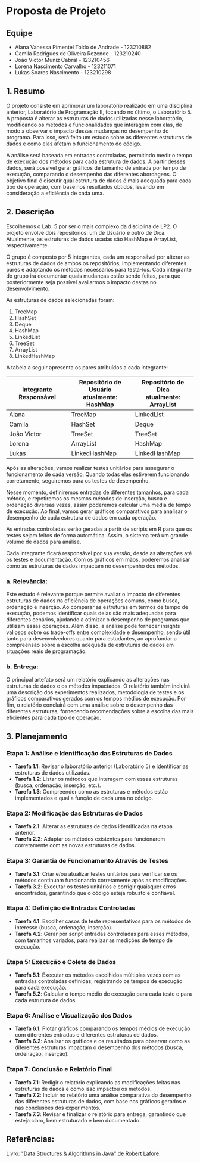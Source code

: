 # Proposta de Projeto

## Equipe
- Alana Vanessa Pimentel Toldo de Andrade - 123210882
- Camila Rodrigues de Oliveira Rezende - 123210240
- João Victor Muniz Cabral - 123210456
- Lorena Nascimento Carvalho - 123211071
- Lukas Soares Nascimento - 123210298

## 1. Resumo

O projeto consiste em aprimorar um laboratório realizado em uma disciplina anterior, Laboratório de Programação II, focando no último, o Laboratório 5. A proposta é alterar as estruturas de dados utilizadas nesse laboratório, modificando os métodos e funcionalidades que interagem com elas, de modo a observar o impacto dessas mudanças no desempenho do programa. Para isso, será feito um estudo sobre as diferentes estruturas de dados e como elas afetam o funcionamento do código.

A análise será baseada em entradas controladas, permitindo medir o tempo de execução dos métodos para cada estrutura de dados. A partir desses dados, será possível gerar gráficos de tamanho de entrada por tempo de execução, comparando o desempenho das diferentes abordagens. O objetivo final é discutir qual estrutura de dados é mais adequada para cada tipo de operação, com base nos resultados obtidos, levando em consideração a eficiência de cada uma.

## 2. Descrição

Escolhemos o Lab. 5 por ser o mais complexo da disciplina de LP2. O projeto envolve dois repositórios: um de Usuário e outro de Dica. Atualmente, as estruturas de dados usadas são HashMap e ArrayList, respectivamente.

O grupo é composto por 5 integrantes, cada um responsável por alterar as estruturas de dados de ambos os repositórios, implementando diferentes pares e adaptando os métodos necessários para testá-los. Cada integrante do grupo irá documentar quais mudanças estão sendo feitas, para que posteriormente seja possível avaliarmos o impacto destas no desenvolvimento.

As estruturas de dados selecionadas foram:
1. TreeMap
2. HashSet
3. Deque
4. HashMap
5. LinkedList
6. TreeSet
7. ArrayList
8. LinkedHashMap

A tabela a seguir apresenta os pares atribuídos a cada integrante:

| Integrante Responsável | Repositório de Usuário<br>atualmente: HashMap | Repositório de Dica<br>atualmente: ArrayList |
|------------------------|-----------------------------------------------|---------------------------------------------|
| Alana | TreeMap | LinkedList |
| Camila | HashSet | Deque |
| João Victor | TreeSet | TreeSet |
| Lorena | ArrayList | HashMap |
| Lukas | LinkedHashMap | LinkedHashMap |

Após as alterações, vamos realizar testes unitários para assegurar o funcionamento de cada versão. Quando todas elas estiverem funcionando corretamente, seguiremos para os testes de desempenho.

Nesse momento, definiremos entradas de diferentes tamanhos, para cada método, e repetiremos os mesmos métodos de inserção, busca e ordenação diversas vezes, assim poderemos calcular uma média de tempo de execução. Ao final, vamos gerar gráficos comparativos para analisar o desempenho de cada estrutura de dados em cada operação.

As entradas controladas serão geradas a partir de scripts em R para que os testes sejam feitos de forma automática. Assim, o sistema terá um grande volume de dados para análise.

Cada integrante ficará responsável por sua versão, desde as alterações até os testes e documentação. Com os gráficos em mãos, poderemos analisar como as estruturas de dados impactam no desempenho dos métodos.

### a. Relevância:

Este estudo é relevante porque permite avaliar o impacto de diferentes estruturas de dados na eficiência de operações comuns, como busca, ordenação e inserção. Ao comparar as estruturas em termos de tempo de execução, podemos identificar quais delas são mais adequadas para diferentes cenários, ajudando a otimizar o desempenho de programas que utilizam essas operações. Além disso, a análise pode fornecer insights valiosos sobre os trade-offs entre complexidade e desempenho, sendo útil tanto para desenvolvedores quanto para estudantes, ao aprofundar a compreensão sobre a escolha adequada de estruturas de dados em situações reais de programação.

### b. Entrega:

O principal artefato será um relatório explicando as alterações nas estruturas de dados e os métodos impactados. O relatório também incluirá uma descrição dos experimentos realizados, metodologia de testes e os gráficos comparativos gerados com os tempos médios de execução. Por fim, o relatório concluirá com uma análise sobre o desempenho das diferentes estruturas, fornecendo recomendações sobre a escolha das mais eficientes para cada tipo de operação.

## 3. Planejamento

### Etapa 1: Análise e Identificação das Estruturas de Dados
- **Tarefa 1.1**: Revisar o laboratório anterior (Laboratório 5) e identificar as estruturas de dados utilizadas.
- **Tarefa 1.2**: Listar os métodos que interagem com essas estruturas (busca, ordenação, inserção, etc.).
- **Tarefa 1.3**: Compreender como as estruturas e métodos estão implementados e qual a função de cada uma no código.

### Etapa 2: Modificação das Estruturas de Dados
- **Tarefa 2.1**: Alterar as estruturas de dados identificadas na etapa anterior.
- **Tarefa 2.2**: Adaptar os métodos existentes para funcionarem corretamente com as novas estruturas de dados.

### Etapa 3: Garantia de Funcionamento Através de Testes
- **Tarefa 3.1**: Criar e/ou atualizar testes unitários para verificar se os métodos continuam funcionando corretamente após as modificações.
- **Tarefa 3.2**: Executar os testes unitários e corrigir quaisquer erros encontrados, garantindo que o código esteja robusto e confiável.

### Etapa 4: Definição de Entradas Controladas
- **Tarefa 4.1**: Escolher casos de teste representativos para os métodos de interesse (busca, ordenação, inserção).
- **Tarefa 4.2**: Gerar por script entradas controladas para esses métodos, com tamanhos variados, para realizar as medições de tempo de execução.

### Etapa 5: Execução e Coleta de Dados
- **Tarefa 5.1**: Executar os métodos escolhidos múltiplas vezes com as entradas controladas definidas, registrando os tempos de execução para cada execução.
- **Tarefa 5.2**: Calcular o tempo médio de execução para cada teste e para cada estrutura de dados.

### Etapa 6: Análise e Visualização dos Dados
- **Tarefa 6.1**: Plotar gráficos comparando os tempos médios de execução com diferentes entradas e diferentes estruturas de dados.
- **Tarefa 6.2**: Analisar os gráficos e os resultados para observar como as diferentes estruturas impactam o desempenho dos métodos (busca, ordenação, inserção).

### Etapa 7: Conclusão e Relatório Final
- **Tarefa 7.1**: Redigir o relatório explicando as modificações feitas nas estruturas de dados e como isso impactou os métodos.
- **Tarefa 7.2**: Incluir no relatório uma análise comparativa do desempenho das diferentes estruturas de dados, com base nos gráficos gerados e nas conclusões dos experimentos.
- **Tarefa 7.3**: Revisar e finalizar o relatório para entrega, garantindo que esteja claro, bem estruturado e bem documentado.

## Referências:
Livro: ["Data Structures & Algorithms in Java" de Robert Lafore](https://www.amazon.com.br/Data-Structures-Algorithms-Java-2nd/dp/0672324539).